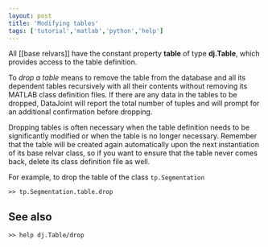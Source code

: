 ```yaml
---
layout: post
title: 'Modifying tables'
tags: ['tutorial','matlab','python','help']
---
```


All [[base relvars]] have the constant property **table** of type **dj.Table**, which provides access to the table definition. 

To _drop a table_ means to remove the table from the database and all its dependent tables recursively with all their contents without removing its MATLAB class definition files. If there are any data in the tables to be dropped, DataJoint will report the total number of tuples and will prompt for an additional confirmation before dropping. 

Dropping tables is often necessary when the table definition needs to be significantly modified or when the table is no longer necessary. Remember that the table will be created again automatically upon the next instantiation of its base relvar class, so if you want to ensure that the table never comes back, delete its class definition file as well.

For example, to drop the table of the class `tp.Segmentation`
```
>> tp.Segmentation.table.drop
```

## See also
```
>> help dj.Table/drop
```
